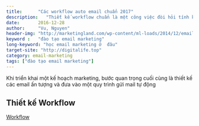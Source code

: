 ```yaml
---
title:      "Các workflow auto email chuẩn 2017"
description:   "Thiết kế workflow chuẩn là một công việc đòi hỏi tính kiên nhẫn"
date:       2016-12-28
author:     "Vu, Nguyen"
header-img: "http://marketingland.com/wp-content/ml-loads/2014/12/email-keyboard-ss-1920-800x450.jpg"    
keyword :   "đào tạo email marketing"                 
long-keyword: "học email marketing ở  đâu"        
target-site: "http://digitalife.top"    
category: email-marketing
tags: ["đào tạo email marketing"]
---
```


<!-- BEGIN POST_EXCERPT: mo ta ngan ve noi dung bai viet -->
Khi triển khai một kế hoạch marketing, bước quan trọng cuối cùng là thiết kế
các email ấn tượng và đưa vào một quy trình gửi mail tự động
<!--more-->
<!-- END  POST_EXCERPT -->


## Thiết kế Workflow 

[Workflow](https://blog.storeya.com/2014/10/how-to-make-automated-email-marketing-workflows-ecommerce/)



  
